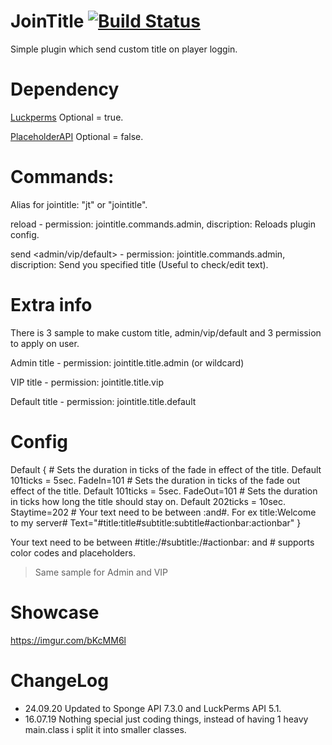 # JoinTitle [![Build Status](https://travis-ci.com/Freshmilkymilk/JoinTitle.svg?branch=master)](https://travis-ci.com/Freshmilkymilk/JoinTitle)

Simple plugin which send custom title on player loggin.

# Dependency

[Luckperms](https://ore.spongepowered.org/Luck/LuckPerms) Optional = true.

[PlaceholderAPI](https://forums.spongepowered.org/t/placeholderapi-a-hub-for-your-placeholders/16200) Optional = false.

# Commands:

Alias for jointitle: "jt" or "jointitle".

reload - permission: jointitle.commands.admin, discription: Reloads plugin config.

send <admin/vip/default> - permission: jointitle.commands.admin, discription: Send you specified title (Useful to check/edit text).

# Extra info

There is 3 sample to make custom title, admin/vip/default and 3 permission to apply on user.

Admin title - permission: jointitle.title.admin (or wildcard)

VIP title - permission: jointitle.title.vip

Default title - permission: jointitle.title.default

# Config

Default {
    # Sets the duration in ticks of the fade in effect of the title. Default 101ticks = 5sec.
    FadeIn=101
    # Sets the duration in ticks of the fade out effect of the title. Default 101ticks = 5sec.
    FadeOut=101
    # Sets the duration in ticks how long the title should stay on. Default 202ticks = 10sec.
    Staytime=202
    # Your text need to be between :and#. For ex title:Welcome to my server#
    Text="#title:title#subtitle:subtitle#actionbar:actionbar"
}

Your text need to be between #title:/#subtitle:/#actionbar: and # supports color codes and placeholders. 

>Same sample for Admin and VIP 

# Showcase

https://imgur.com/bKcMM6l

# ChangeLog

- 24.09.20 Updated to Sponge API 7.3.0 and LuckPerms API 5.1.
- 16.07.19 Nothing special just coding things, instead of having 1 heavy main.class i split it into smaller classes.

